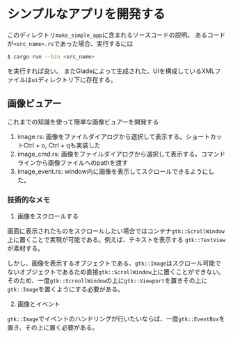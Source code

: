 # シンプルなアプリを開発する

このディレクトリ`make_simple_app`に含まれるソースコードの説明。
あるコードが`<src_name>.rs`であった場合、実行するには

```bash
$ cargo run --bin <src_name>
```

を実行すれば良い。
またGladeによって生成された、UIを構成しているXMLファイルは`ui`ディレクトリ下に存在する。

## 画像ビュアー

これまでの知識を使って簡単な画像ビュアーを開発する

1. image.rs: 画像をファイルダイアログから選択して表示する。ショートカットCtrl + o, Ctrl + qも実装した
2. image\_cmd.rs: 画像をファイルダイアログから選択して表示する。コマンドラインから画像ファイルへのpathを渡す
3. image\_event.rs: window内に画像を表示してスクロールできるようにした。 

### 技術的なメモ

1. 画像をスクロールする

画面に表示されたものをスクロールしたい場合ではコンテナ`gtk::ScrollWindow`上に置くことで実現が可能である。例えば、テキストを表示する
`gtk::TextView`が素材する。

しかし、画像を表示するオブジェクトである、`gtk::Image`はスクロール可能でないオブジェクトであるため直接`gtk::ScrollWindow`上に置くことができない。
そのため、一度`gtk::ScroollWindow`の上に`gtk::Viewport`を置きその上に`gtk::Image`を置くようにする必要がある。

2. 画像とイベント

`gtk::Image`でイベントのハンドリングが行いたいならば、一度`gtk::EventBox`を置き、その上に置く必要がある。
